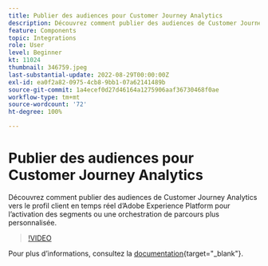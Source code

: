 ```yaml
---
title: Publier des audiences pour Customer Journey Analytics
description: Découvrez comment publier des audiences de Customer Journey Analytics vers le profil client en temps réel d’Adobe Experience Platform pour l’activation des segments ou une orchestration de parcours plus personnalisée.
feature: Components
topic: Integrations
role: User
level: Beginner
kt: 11024
thumbnail: 346759.jpeg
last-substantial-update: 2022-08-29T00:00:00Z
exl-id: ea0f2a82-0975-4cb8-9bb1-07a62141489b
source-git-commit: 1a4ecef0d27d46164a1275906aaf36730468f0ae
workflow-type: tm+mt
source-wordcount: '72'
ht-degree: 100%

---
```


# Publier des audiences pour Customer Journey Analytics

Découvrez comment publier des audiences de Customer Journey Analytics vers le profil client en temps réel d’Adobe Experience Platform pour l’activation des segments ou une orchestration de parcours plus personnalisée.

>[!VIDEO](https://video.tv.adobe.com/v/3412472/?captions=fre_fr&quality=12&learn=on)

Pour plus dʼinformations, consultez la [documentation](https://experienceleague.adobe.com/docs/analytics-platform/using/cja-components/audiences/audiences-overview.html?lang=fr){target="_blank"}.
